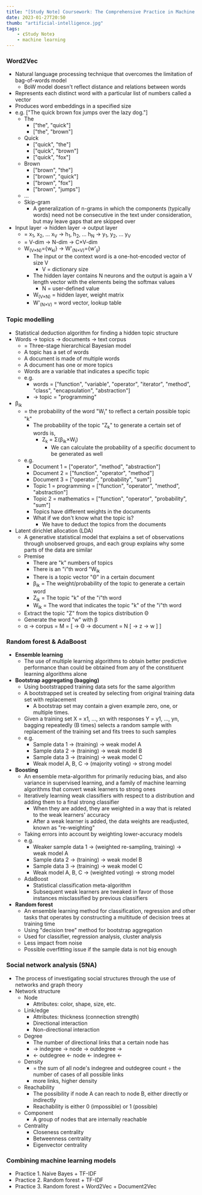 ```yaml
---
title: "[Study Note] Coursework: The Comprehensive Practice in Machine Learning - Part 3"
date: 2023-01-27T20:50
thumb: "artificial-intelligence.jpg"
tags: 
    - ❮Study Note❯
    - machine learning
---
```


### Word2Vec
- Natural language processing technique that overcomes the limitation of bag-of-words model
    - BoW model doesn't reflect distance and relations between words
- Represents each distinct word with a particular list of numbers called a vector
- Produces word embeddings in a specified size
- e.g. ["The quick brown fox jumps over the lazy dog."]
    - The
        - ["the", "quick"]
        - ["the", "brown"]
    - Quick
        - ["quick", "the"]
        - ["quick", "brown"]
        - ["quick", "fox"]
    - Brown
        - ["brown", "the"]
        - ["brown", "quick"]
        - ["brown", "fox"]
        - ["brown", "jumps"]
    - ...
    - Skip-gram
        - A generalization of n-grams in which the components (typically words) need not be consecutive in the text under consideration, but may leave gaps that are skipped over
- Input layer → hidden layer → output layer
    - = x<sub>1</sub>, x<sub>2</sub>, ... x<sub>V</sub> → h<sub>1</sub>, h<sub>2</sub>, ... h<sub>N</sub> → y<sub>1</sub>, y<sub>2</sub>, ... y<sub>V</sub>
    - = V-dim → N-dim → C×V-dim
    - W<sub>(V×N)</sub>={w<sub>ki</sub>} → W'<sub>(N×V)</sub>={w'<sub>ij</sub>}
        - The input or the context word is a one-hot-encoded vector of size V
            - V = dictionary size
        - The hidden layer contains N neurons and the output is again a V length vector with the elements being the softmax values
            - N = user-defined value
        - W<sub>(V×N)</sub> = hidden layer, weight matrix
        - W'<sub>(N×V)</sub> = word vector, lookup table

### Topic modelling
- Statistical deduction algorithm for finding a hidden topic structure
- Words → topics → documents → text corpus
    - = Three-stage hierarchical Bayesian model
    - A topic has a set of words
    - A document is made of multiple words
    - A document has one or more topics
    - Words are a variable that indicates a specific topic
    - e.g.
        - words = ["function", "variable", "operator", "iterator", "method", "class", "encapsulation", "abstraction"]
        - → topic = "programming"
- β<sub>ik</sub>
    - = the probability of the word "W<sub>i</sub>" to reflect a certain possible topic "k"        
        - The probability of the topic "Z<sub>k</sub>" to generate a certain set of words is,
            - Z<sub>k</sub> = Σ(β<sub>ik</sub>×W<sub>i</sub>)
                - We can calculate the probability of a specific document to be generated as well
    - e.g. 
        - Document 1 = ["operator", "method", "abstraction"]
        - Document 2 = ["function", "operator", "method"]
        - Document 3 = ["operator", "probability", "sum"]
        - Topic 1 = programming = ["function", "operator", "method", "abstraction"]
        - Topic 2 = mathematics = ["function", "operator", "probability", "sum"]
        - Topics have different weights in the documents
        - What if we don't know what the topic is?
            - We have to deduct the topics from the documents
- Latent dirichlet allocation (LDA)
    - A generative statistical model that explains a set of observations through unobserved groups, and each group explains why some parts of the data are similar
    - Premise
        - There are "k" numbers of topics
        - There is an "i"th word "W<sub>ik</sub>
        - There is a topic vector "Θ" in a certain document
        - β<sub>ik</sub> = The weight/probability of the topic to generate a certain word
        - Z<sub>ik</sub> = The topic "k" of the "i"th word
        - W<sub>ik</sub> = The word that indicates the topic "k" of the "i"th word
    - Extract the topic "Z" from the topics distribution Θ
    - Generate the word "w" with β
    - α → corpus = M = [ → Θ → document = N [ → z → w ] ]

### Random forest & AdaBoost
- **Ensemble learning**
    - The use of multiple learning algorithms to obtain better predictive performance than could be obtained from any of the constituent learning algorithms alone
- **Bootstrap aggregating (bagging)**
    - Using bootstrapped training data sets for the same algorithm
    - A bootstrapped set is created by selecting from original training data set with replacement
        - A bootstrap set may contain a given example zero, one, or multiple times.
    - Given a training set X = x1, ..., xn with responses Y = y1, ..., yn, bagging repeatedly (B times) selects a random sample with replacement of the training set and fits trees to such samples
    - e.g. 
        - Sample data 1 → (training) → weak model A
        - Sample data 2 → (training) → weak model B
        - Sample data 3 → (training) → weak model C
        - Weak model A, B, C → (majority voting) → strong model
- **Boosting**
    - An ensemble meta-algorithm for primarily reducing bias, and also variance in supervised learning, and a family of machine learning algorithms that convert weak learners to strong ones
    - Iteratively learning weak classifiers with respect to a distribution and adding them to a final strong classifier
        - When they are added, they are weighted in a way that is related to the weak learners' accuracy
        - After a weak learner is added, the data weights are readjusted, known as "re-weighting"
    - Taking errors into account by weighting lower-accuracy models
    - e.g. 
        - Weaker sample data 1 → (weighted re-sampling, training) → weak model A
        - Sample data 2 → (training) → weak model B
        - Sample data 3 → (training) → weak model C
        - Weak model A, B, C → (weighted voting) → strong model
    - AdaBoost
        - Statistical classification meta-algorithm
        - Subsequent weak learners are tweaked in favor of those instances misclassified by previous classifiers
- **Random forest**
    - An ensemble learning method for classification, regression and other tasks that operates by constructing a multitude of decision trees at training time
    - Using "decision tree" method for bootstrap aggregation
    - Used for classifier, regression analysis, cluster analysis
    - Less impact from noise
    - Possible overfitting issue if the sample data is not big enough

### Social network analysis (SNA)
- The process of investigating social structures through the use of networks and graph theory
- Network structure
    - Node
        - Attributes: color, shape, size, etc.
    - Link/edge
        - Attributes: thickness (connection strength)
        - Directional interaction 
        - Non-directional interaction
    - Degree
        - The number of directional links that a certain node has
        - → indegree → node → outdegree → 
        - ← outdegree ← node ← indegree ←
    - Density
        - = the sum of all node's indegree and outdegree count ÷ the number of cases of all possible links
        - more links, higher density
    - Reachability
        - The possibility if node A can reach to node B, either directly or indirectly
        - Reachability is either 0 (impossible) or 1 (possible)
    - Component
        - A group of nodes that are internally reachable
    - Centrality
        - Closeness centrality
        - Betweenness centrality
        - Eigenvector centrality

### Combining machine learning models
- Practice 1. Naive Bayes + TF-IDF
- Practice 2. Random forest + TF-IDF
- Practice 3. Random forest + Word2Vec + Document2Vec